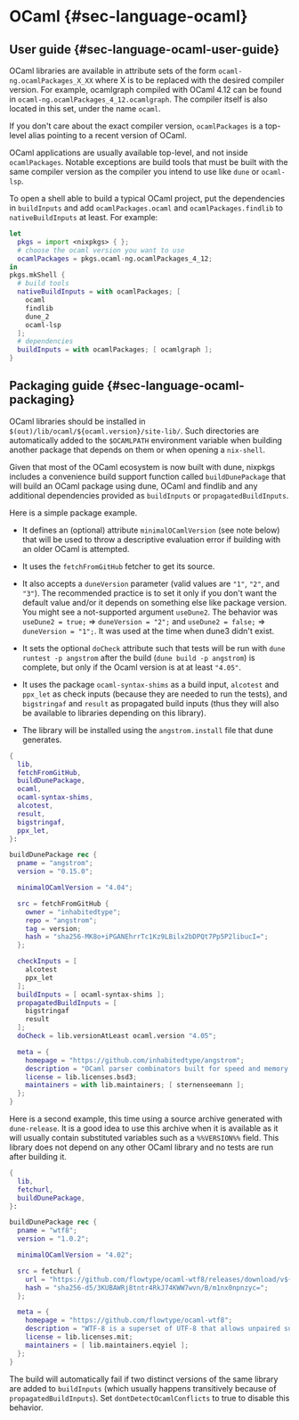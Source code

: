# OCaml {#sec-language-ocaml}

## User guide {#sec-language-ocaml-user-guide}

OCaml libraries are available in attribute sets of the form `ocaml-ng.ocamlPackages_X_XX` where X is to be replaced with the desired compiler version. For example, ocamlgraph compiled with OCaml 4.12 can be found in `ocaml-ng.ocamlPackages_4_12.ocamlgraph`. The compiler itself is also located in this set, under the name `ocaml`.

If you don't care about the exact compiler version, `ocamlPackages` is a top-level alias pointing to a recent version of OCaml.

OCaml applications are usually available top-level, and not inside `ocamlPackages`. Notable exceptions are build tools that must be built with the same compiler version as the compiler you intend to use like `dune` or `ocaml-lsp`.

To open a shell able to build a typical OCaml project, put the dependencies in `buildInputs` and add `ocamlPackages.ocaml` and `ocamlPackages.findlib` to `nativeBuildInputs` at least.
For example:
```nix
let
  pkgs = import <nixpkgs> { };
  # choose the ocaml version you want to use
  ocamlPackages = pkgs.ocaml-ng.ocamlPackages_4_12;
in
pkgs.mkShell {
  # build tools
  nativeBuildInputs = with ocamlPackages; [
    ocaml
    findlib
    dune_2
    ocaml-lsp
  ];
  # dependencies
  buildInputs = with ocamlPackages; [ ocamlgraph ];
}
```

## Packaging guide {#sec-language-ocaml-packaging}

OCaml libraries should be installed in `$(out)/lib/ocaml/${ocaml.version}/site-lib/`. Such directories are automatically added to the `$OCAMLPATH` environment variable when building another package that depends on them or when opening a `nix-shell`.

Given that most of the OCaml ecosystem is now built with dune, nixpkgs includes a convenience build support function called `buildDunePackage` that will build an OCaml package using dune, OCaml and findlib and any additional dependencies provided as `buildInputs` or `propagatedBuildInputs`.

Here is a simple package example.

- It defines an (optional) attribute `minimalOCamlVersion` (see note below)
  that will be used to throw a descriptive evaluation error if building with
  an older OCaml is attempted.

- It uses the `fetchFromGitHub` fetcher to get its source.

- It also accepts a `duneVersion` parameter (valid values are `"1"`, `"2"`, and
  `"3"`). The recommended practice is to set it only if you don't want the default
  value and/or it depends on something else like package version. You might see
  a not-supported argument `useDune2`. The behavior was `useDune2 = true;` =>
  `duneVersion = "2";` and `useDune2 = false;` => `duneVersion = "1";`. It was
  used at the time when dune3 didn't exist.

- It sets the optional `doCheck` attribute such that tests will be run with
  `dune runtest -p angstrom` after the build (`dune build -p angstrom`) is
  complete, but only if the Ocaml version is at at least `"4.05"`.

- It uses the package `ocaml-syntax-shims` as a build input, `alcotest` and
  `ppx_let` as check inputs (because they are needed to run the tests), and
  `bigstringaf` and `result` as propagated build inputs (thus they will also be
  available to libraries depending on this library).

- The library will be installed using the `angstrom.install` file that dune
  generates.

```nix
{
  lib,
  fetchFromGitHub,
  buildDunePackage,
  ocaml,
  ocaml-syntax-shims,
  alcotest,
  result,
  bigstringaf,
  ppx_let,
}:

buildDunePackage rec {
  pname = "angstrom";
  version = "0.15.0";

  minimalOCamlVersion = "4.04";

  src = fetchFromGitHub {
    owner = "inhabitedtype";
    repo = "angstrom";
    tag = version;
    hash = "sha256-MK8o+iPGANEhrrTc1Kz9LBilx2bDPQt7Pp5P2libucI=";
  };

  checkInputs = [
    alcotest
    ppx_let
  ];
  buildInputs = [ ocaml-syntax-shims ];
  propagatedBuildInputs = [
    bigstringaf
    result
  ];
  doCheck = lib.versionAtLeast ocaml.version "4.05";

  meta = {
    homepage = "https://github.com/inhabitedtype/angstrom";
    description = "OCaml parser combinators built for speed and memory efficiency";
    license = lib.licenses.bsd3;
    maintainers = with lib.maintainers; [ sternenseemann ];
  };
}
```

Here is a second example, this time using a source archive generated with `dune-release`. It is a good idea to use this archive when it is available as it will usually contain substituted variables such as a `%%VERSION%%` field. This library does not depend on any other OCaml library and no tests are run after building it.

```nix
{
  lib,
  fetchurl,
  buildDunePackage,
}:

buildDunePackage rec {
  pname = "wtf8";
  version = "1.0.2";

  minimalOCamlVersion = "4.02";

  src = fetchurl {
    url = "https://github.com/flowtype/ocaml-wtf8/releases/download/v${version}/wtf8-v${version}.tbz";
    hash = "sha256-d5/3KUBAWRj8tntr4RkJ74KWW7wvn/B/m1nx0npnzyc=";
  };

  meta = {
    homepage = "https://github.com/flowtype/ocaml-wtf8";
    description = "WTF-8 is a superset of UTF-8 that allows unpaired surrogates";
    license = lib.licenses.mit;
    maintainers = [ lib.maintainers.eqyiel ];
  };
}
```

The build will automatically fail if two distinct versions of the same library
are added to `buildInputs` (which usually happens transitively because of
`propagatedBuildInputs`). Set `dontDetectOcamlConflicts` to true to disable this
behavior.
